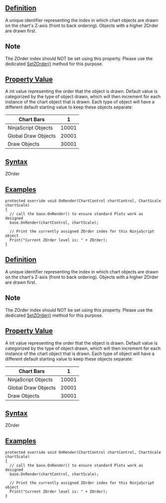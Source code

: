 ## [Definition](https://developer.ninjatrader.com/docs/desktop/chart_zorder\#definition)

A unique identifier representing the index in which chart objects are drawn on the chart's Z-axis (front to back ordering). Objects with a higher ZOrder are drawn first.

## Note

The ZOrder index should NOT be set using this property. Please use the dedicated [SetZOrder()](https://developer.ninjatrader.com/docs/desktop/setzorder) method for this purpose.

## [Property Value](https://developer.ninjatrader.com/docs/desktop/chart_zorder\#property-value)

A int value representing the order that the object is drawn. Default value is categorized by the type of object drawn, which will then increment for each instance of the chart object that is drawn. Each type of object will have a different default starting value to keep these objects separate:

| Chart Bars | 1 |
| --- | --- |
| NinjaScript Objects | 10001 |
| Global Draw Objects | 20001 |
| Draw Objects | 30001 |

## [Syntax](https://developer.ninjatrader.com/docs/desktop/chart_zorder\#syntax)

ZOrder

## [Examples](https://developer.ninjatrader.com/docs/desktop/chart_zorder\#examples)

```jsx-150469391 csharp
protected override void OnRender(ChartControl chartControl, ChartScale chartScale)
{
  // call the base.OnRender() to ensure standard Plots work as designed
  base.OnRender(chartControl, chartScale);

  // Print the currently assigned ZOrder index for this NinjaScript object
  Print("Current ZOrder level is: " + ZOrder);
}

```

## [Definition](https://developer.ninjatrader.com/docs/desktop/chart_zorder\#definition)

A unique identifier representing the index in which chart objects are drawn on the chart's Z-axis (front to back ordering). Objects with a higher ZOrder are drawn first.

## Note

The ZOrder index should NOT be set using this property. Please use the dedicated [SetZOrder()](https://developer.ninjatrader.com/docs/desktop/setzorder) method for this purpose.

## [Property Value](https://developer.ninjatrader.com/docs/desktop/chart_zorder\#property-value)

A int value representing the order that the object is drawn. Default value is categorized by the type of object drawn, which will then increment for each instance of the chart object that is drawn. Each type of object will have a different default starting value to keep these objects separate:

| Chart Bars | 1 |
| --- | --- |
| NinjaScript Objects | 10001 |
| Global Draw Objects | 20001 |
| Draw Objects | 30001 |

## [Syntax](https://developer.ninjatrader.com/docs/desktop/chart_zorder\#syntax)

ZOrder

## [Examples](https://developer.ninjatrader.com/docs/desktop/chart_zorder\#examples)

```jsx-150469391 csharp
protected override void OnRender(ChartControl chartControl, ChartScale chartScale)
{
  // call the base.OnRender() to ensure standard Plots work as designed
  base.OnRender(chartControl, chartScale);

  // Print the currently assigned ZOrder index for this NinjaScript object
  Print("Current ZOrder level is: " + ZOrder);
}

```